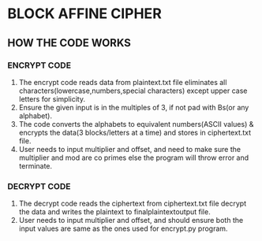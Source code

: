 # BLOCK AFFINE CIPHER

## HOW THE CODE WORKS

### ENCRYPT CODE

1. The encrypt code reads data from plaintext.txt file eliminates all characters(lowercase,numbers,special characters) 
except upper case letters for simplicity.
2. Ensure the given input is in the multiples of 3, if not pad with Bs(or any alphabet).
3. The code converts the alphabets to equivalent numbers(ASCII values) & encrypts the data(3 blocks/letters at a time) 
and stores in ciphertext.txt file.
4. User needs to input multiplier and offset, and need to make sure the multiplier and mod are co primes else the program 
will throw error and terminate.

### DECRYPT CODE

1. The decrypt code reads the ciphertext from ciphertext.txt file decrypt the data and writes the plaintext to 
finalplaintextoutput file.
2. User needs to input multiplier and offset, and should ensure both the input values are same as the ones used for 
encrypt.py program.
